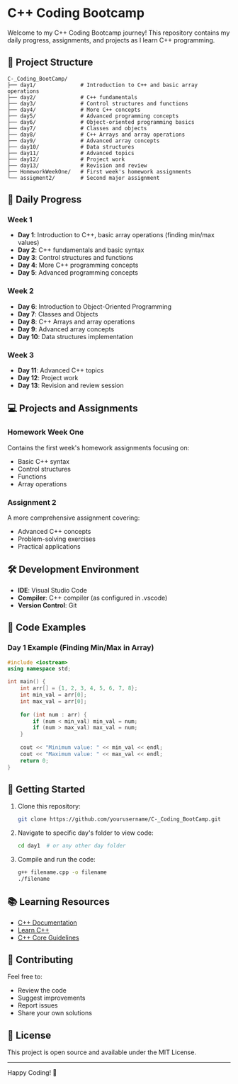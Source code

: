 # C++ Coding Bootcamp

Welcome to my C++ Coding Bootcamp journey! This repository contains my daily progress, assignments, and projects as I learn C++ programming.

## 📁 Project Structure

```
C-_Coding_BootCamp/
├── day1/              # Introduction to C++ and basic array operations
├── day2/              # C++ fundamentals
├── day3/              # Control structures and functions
├── day4/              # More C++ concepts
├── day5/              # Advanced programming concepts
├── day6/              # Object-oriented programming basics
├── day7/              # Classes and objects
├── day8/              # C++ Arrays and array operations
├── day9/              # Advanced array concepts
├── day10/             # Data structures
├── day11/             # Advanced topics
├── day12/             # Project work
├── day13/             # Revision and review
├── HomeworkWeekOne/   # First week's homework assignments
└── assigment2/        # Second major assignment
```

## 🎯 Daily Progress

### Week 1
- **Day 1**: Introduction to C++, basic array operations (finding min/max values)
- **Day 2**: C++ fundamentals and basic syntax
- **Day 3**: Control structures and functions
- **Day 4**: More C++ programming concepts
- **Day 5**: Advanced programming concepts

### Week 2
- **Day 6**: Introduction to Object-Oriented Programming
- **Day 7**: Classes and Objects
- **Day 8**: C++ Arrays and array operations
- **Day 9**: Advanced array concepts
- **Day 10**: Data structures implementation

### Week 3
- **Day 11**: Advanced C++ topics
- **Day 12**: Project work
- **Day 13**: Revision and review session

## 💻 Projects and Assignments

### Homework Week One
Contains the first week's homework assignments focusing on:
- Basic C++ syntax
- Control structures
- Functions
- Array operations

### Assignment 2
A more comprehensive assignment covering:
- Advanced C++ concepts
- Problem-solving exercises
- Practical applications

## 🛠️ Development Environment

- **IDE**: Visual Studio Code
- **Compiler**: C++ compiler (as configured in .vscode)
- **Version Control**: Git

## 📝 Code Examples

### Day 1 Example (Finding Min/Max in Array)
```cpp
#include <iostream>
using namespace std;

int main() {
    int arr[] = {1, 2, 3, 4, 5, 6, 7, 8};
    int min_val = arr[0];
    int max_val = arr[0];
    
    for (int num : arr) {
        if (num < min_val) min_val = num;
        if (num > max_val) max_val = num;
    }
    
    cout << "Minimum value: " << min_val << endl;
    cout << "Maximum value: " << max_val << endl;
    return 0;
}
```

## 🚀 Getting Started

1. Clone this repository:
   ```bash
   git clone https://github.com/yourusername/C-_Coding_BootCamp.git
   ```

2. Navigate to specific day's folder to view code:
   ```bash
   cd day1  # or any other day folder
   ```

3. Compile and run the code:
   ```bash
   g++ filename.cpp -o filename
   ./filename
   ```

## 📚 Learning Resources

- [C++ Documentation](https://en.cppreference.com/)
- [Learn C++](https://www.learncpp.com/)
- [C++ Core Guidelines](https://isocpp.github.io/CppCoreGuidelines/CppCoreGuidelines)

## 🤝 Contributing

Feel free to:
- Review the code
- Suggest improvements
- Report issues
- Share your own solutions

## 📄 License

This project is open source and available under the MIT License.

---

Happy Coding! 🚀
